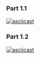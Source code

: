 ### Part 1.1
[![asciicast](https://asciinema.org/a/6d7KuXnuHrxrdvzvoOgEFqHj1.svg)](https://asciinema.org/a/6d7KuXnuHrxrdvzvoOgEFqHj1)
### Part 1.2
[![asciicast](https://asciinema.org/a/5Y4BguIZ658cx0TfUEiYrSjos.svg)](https://asciinema.org/a/5Y4BguIZ658cx0TfUEiYrSjos)